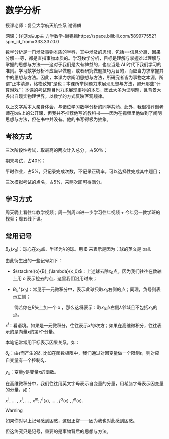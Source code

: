 # 数学分析

<T t="必修" yellow /> 
<T t="考试" red /> 
<T t="学分 5" gray />

授课老师：复旦大学航天航空系 谢锡麟

网课：详见b站up主 力学数学-谢锡麟https://space.bilibili.com/589977552?spm_id_from=333.337.0.0

数学分析是一门涉及事物本质的学科，其中涉及的思想，包括==信息分离、因果分解==等，都是直指事物本质的。学习数学分析，目标是理解与掌握难以理解与掌握的思想与方法——这对于我们是大有裨益的，也应当是 AI 时代下我们学习的准则。学习数学分析不应当以做题，或者研究做题技巧为目的，而应当力求掌握其中的思想与方法。因此，本课力求阐明思想与方法，所研究者皆为事物之本源，所谓“正本清源，格物致知”是也；本课所举例题力求展现思想与方法，避开那些“计算游戏”；本课的考试题目也力求展现事物的本质，因此大多为证明题，且背景大多出自现实物理世界，以数学的方式反映客观规律。

以上文字系本人亲身体会，与诸位学习数学分析的同学共勉。此外，我很推荐谢老师在b站上的公开课，但我并不推荐他写的教科书——因为在视频里他做到了阐明思想与方法，但在书中并没有。他的书写得极为抽象。

## 考核方式

三次阶段性考试，取最高的两次计入总分，占50%；

期末考试，占40%；

平时作业，占5%，只记录完成次数，不记录正确率。可以选择性完成其中题目；

三次模拟考试的点名，占5%，来两次即可得满分。

## 学习方式

周天晚上看往年教学视频；周一到周四进一步学习往年视频 + 今年另一教学班的视频；周五线下课。

## 常用记号

$B_{\lambda}(x_0)$：球心在$x_0$点、半径为$\lambda$的球。用 B 来表示是因为：球的英文是 ball.

由此衍生出的一些记号如下：

- $\stackrel{o}{B}_{\lambda}(x_0)$：上述球去除$x_0$点。因为我们往往在数轴上用 o 表示挖去的点，这里我们沿用过来；

- $B_{\lambda}^{+}(x_0)$：常见于一元微积分中，表示此球只取$x_0$右侧的点；同理，负号则表示左侧；

  ​		  倘若你在$B$头上加一个 o ，那么这将表示：取$x_0$点右侧$\lambda$邻域且不包括$x_0$的点。

$x^i$：看语境。如果是一元微积分，往往表示$x$的$i$次方；如果在高维微积分，往往表示的是向量$\boldsymbol x$的第$i$个分量。

本笔记常常用下标表示因果关系，如：

$\delta_{\epsilon}$：由$\epsilon$而产生的$\delta$. 比如在函数极限中，我们通过对因变量做一个限制$\epsilon$，则对应自变量有一个控制$\delta_{\epsilon}$.

$y_x$：变量$y$是变量$x$的函数。

在高维微积分中，我们往往用英文字母表示自变量的分量，用希腊字母表示因变量的分量，如：

$x^1,\ ...\ ,\ x^i,\ ...\ ,\ x^m; f^1(x),\ ...\ ,\ f^{\alpha}(x)\ ,\ f^n(x).$

> [!warning]
>
> 如果你对以上记号感到困惑，这很正常——因为我也对此感到困惑。
>
> 但这终究只是记号，重要的是事物背后的思想与方法。